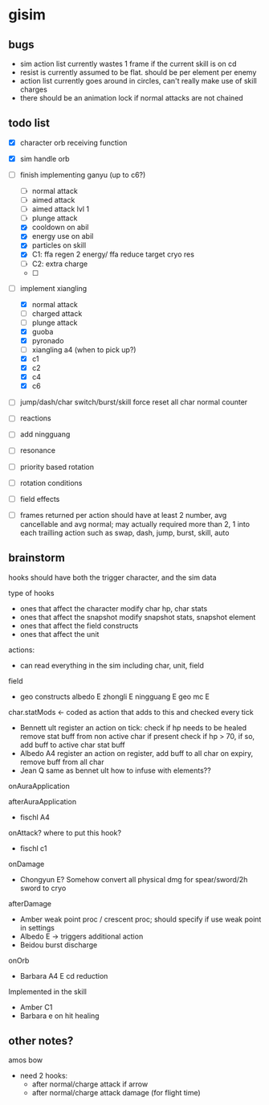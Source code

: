 # gisim

## bugs

- sim action list currently wastes 1 frame if the current skill is on cd
- resist is currently assumed to be flat. should be per element per enemy
- action list currently goes around in circles, can't really make use of skill charges
- there should be an animation lock if normal attacks are not chained

## todo list

- [x] character orb receiving function
- [x] sim handle orb
- [ ] finish implementing ganyu (up to c6?)

  - [ ] normal attack
  - [ ] aimed attack
  - [ ] aimed attack lvl 1
  - [ ] plunge attack
  - [x] cooldown on abil
  - [x] energy use on abil
  - [x] particles on skill
  - [x] C1: ffa regen 2 energy/ ffa reduce target cryo res
  - [ ] C2: extra charge
  - [ ]

- [ ] implement xiangling

  - [x] normal attack
  - [ ] charged attack
  - [ ] plunge attack
  - [x] guoba
  - [x] pyronado
  - [ ] xiangling a4 (when to pick up?)
  - [x] c1
  - [x] c2
  - [x] c4
  - [x] c6

- [ ] jump/dash/char switch/burst/skill force reset all char normal counter
- [ ] reactions
- [ ] add ningguang
- [ ] resonance
- [ ] priority based rotation
- [ ] rotation conditions
- [ ] field effects
- [ ] frames returned per action should have at least 2 number, avg cancellable and avg normal; may actually required more than 2, 1 into each trailling action such as swap, dash, jump, burst, skill, auto

## brainstorm

hooks should have both the trigger character, and the sim data

type of hooks

- ones that affect the character
  modify char hp, char stats
- ones that affect the snapshot
  modify snapshot stats, snapshot element
- ones that affect the field
  constructs
- ones that affect the unit

actions:

- can read everything in the sim including char, unit, field

field

- geo constructs
  albedo E
  zhongli E
  ningguang E
  geo mc E

char.statMods <- coded as action that adds to this and checked every tick

- Bennett ult
  register an action
  on tick:
  check if hp needs to be healed
  remove stat buff from non active char if present
  check if hp > 70, if so, add buff to active char stat buff
- Albedo A4
  register an action
  on register, add buff to all char
  on expiry, remove buff from all char
- Jean Q
  same as bennet ult
  how to infuse with elements??

onAuraApplication

afterAuraApplication

- fischl A4

onAttack? where to put this hook?

- fischl c1

onDamage

- Chongyun E? Somehow convert all physical dmg for spear/sword/2h sword to cryo

afterDamage

- Amber weak point proc / crescent proc; should specify if use weak point in settings
- Albedo E -> triggers additional action
- Beidou burst discharge

onOrb

- Barbara A4 E cd reduction

Implemented in the skill

- Amber C1
- Barbara e on hit healing

## other notes?

amos bow

- need 2 hooks:
  - after normal/charge attack if arrow
  - after normal/charge attack damage (for flight time)
